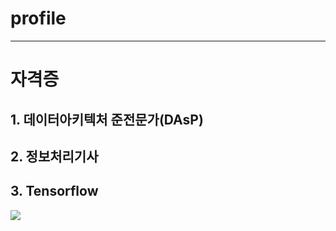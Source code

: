 # profile
---
# 자격증
## 1. 데이터아키텍처 준전문가(DAsP)
 
## 2. 정보처리기사

## 3. Tensorflow 
<img src="https://api.accredible.com/v1/frontend/credential_website_embed_image/certificate/25149220"/>
